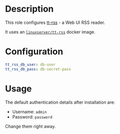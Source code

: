 # Description

This role configures [tt-rss](https://tt-rss.org/) - a Web UI RSS reader.

It uses an [`linuxserver/tt-rss`](https://hub.docker.com/r/linuxserver/tt-rss/) docker image.

# Configuration

```yaml
tt_rss_db_user: db-user
tt_rss_db_pass: db-secret-pass
```

# Usage

The default authentication details after installation are:

* Username: `admin`
* Password: `password`

Change them right away.
